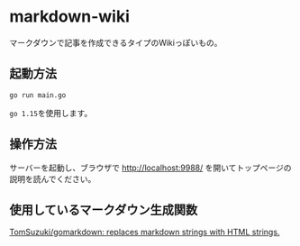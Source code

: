 # markdown-wiki
マークダウンで記事を作成できるタイプのWikiっぽいもの。

## 起動方法
```shell
go run main.go
```
`go 1.15`を使用します。

## 操作方法
サーバーを起動し、ブラウザで [http://localhost:9988/](http://localhost:9988/) を開いてトップページの説明を読んでください。

## 使用しているマークダウン生成関数
[TomSuzuki/gomarkdown: replaces markdown strings with HTML strings.](https://github.com/TomSuzuki/gomarkdown)
